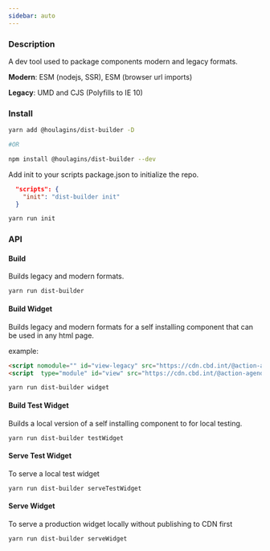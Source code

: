 ```yaml
---
sidebar: auto
---
```


### Description

A dev tool used to package components modern and legacy formats.

**Modern**: ESM (nodejs, SSR), ESM (browser url imports)

**Legacy**: UMD and CJS (Polyfills to IE 10)

### Install

```bash
yarn add @houlagins/dist-builder -D

#OR 

npm install @houlagins/dist-builder --dev
```

Add init to your scripts package.json to initialize the repo.
```json
  "scripts": {
    "init": "dist-builder init"
  }
```
```bash
yarn run init
```
  
### API

#### Build
Builds legacy and modern formats.

```
yarn run dist-builder

```
#### Build Widget
Builds legacy and modern formats for a self installing component that can be used in any html page.

example:
```html
<script nomodule="" id="view-legacy" src="https://cdn.cbd.int/@action-agenda/view@0.0.12/dist/widget/index.umd.min.js"></script>
<script  type="module" id="view" src="https://cdn.cbd.int/@action-agenda/view@0.0.12/dist/widget/index.min.js"></script> 
```

```
yarn run dist-builder widget

```
#### Build Test Widget
Builds a local version of a self installing component to for local testing.

```
yarn run dist-builder testWidget

```
#### Serve Test Widget
To serve  a local test widget

```
yarn run dist-builder serveTestWidget

```
#### Serve Widget
To serve a production widget locally without publishing to CDN first
```
yarn run dist-builder serveWidget

```
